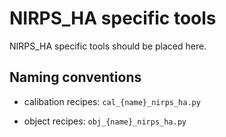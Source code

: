 # NIRPS_HA specific tools

NIRPS_HA specific tools should be placed here.

## Naming conventions

- calibation recipes: `cal_{name}_nirps_ha.py`

- object recipes: `obj_{name}_nirps_ha.py`